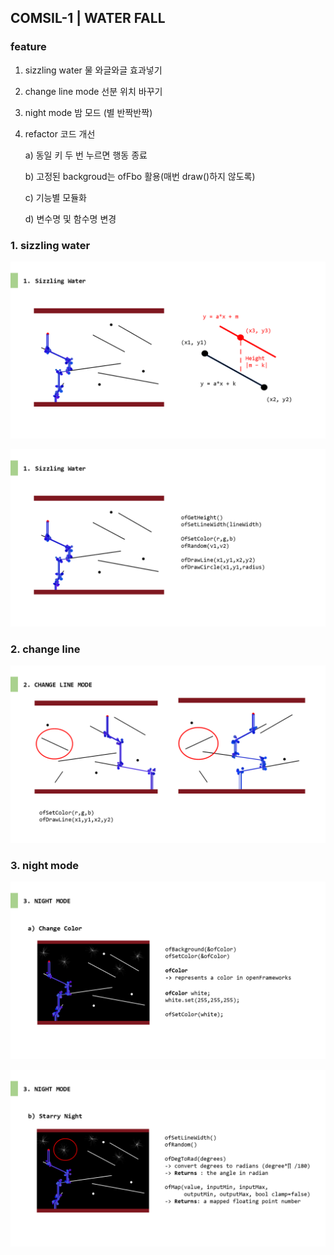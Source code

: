 ## COMSIL-1 | WATER FALL

### feature

1. sizzling water 물 와글와글 효과넣기

2. change line mode 선분 위치 바꾸기

3. night mode 밤 모드 (별 반짝반짝)

4. refactor 코드 개선

   a) 동일 키 두 번 누르면 행동 종료

   b) 고정된 backgroud는 ofFbo 활용(매번 draw()하지 않도록)

   c) 기능별 모듈화

   d) 변수명 및 함수명 변경



### 1. sizzling water

![sizzling](./img/sizzling_1.PNG)

![sizzling2](./img/sizzling_2.PNG)



### 2. change line

![changeline](./img/change_line.PNG)



### 3. night mode

![night](./img/night_1.PNG)

![night](./img/night_2.PNG)

